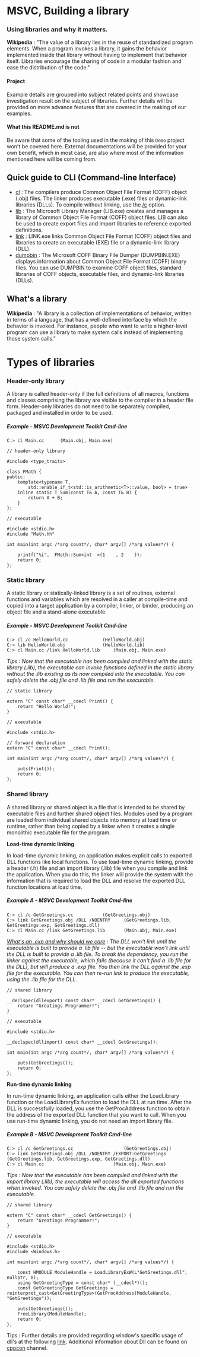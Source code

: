 # MSVC, Building a library

### Using libraries and why it matters.

**Wikipedia** : "The value of a library lies in the reuse of standardized program elements. When a program invokes a library, it gains the behavior implemented inside that library without having to implement that behavior itself. Libraries encourage the sharing of code in a modular fashion and ease the distribution of the code."

#### Project
Example details are grouped into subject related points and showcase investigation result on the subject of libraries. Further details will be provided on more advance features that are covered in the making of our examples.

#### What this README.md is not
Be aware that some of the tooling used in the making of this `Demo` project won't be covered here. External documentations will be provided for your own benefit, which in most case, are also where most of the information mentioned here will be coming from.

## Quick guide to CLI (Command-line Interface)

* [cl](https://learn.microsoft.com/en-us/cpp/build/reference/compiler-options?view=msvc-170) : The compilers produce Common Object File Format (COFF) object (.obj) files. The linker produces executable (.exe) files or dynamic-link libraries (DLLs). To compile without linking, use the [/c](https://learn.microsoft.com/en-us/cpp/build/reference/cl-invokes-the-linker?view=msvc-170) option.
* [lib](https://learn.microsoft.com/en-us/cpp/build/reference/lib-reference?view=msvc-170) : The Microsoft Library Manager (LIB.exe) creates and manages a library of Common Object File Format (COFF) object files. LIB can also be used to create export files and import libraries to reference exported definitions.
* [link](https://learn.microsoft.com/en-us/cpp/build/reference/linker-options?view=msvc-170) : LINK.exe links Common Object File Format (COFF) object files and libraries to create an executable (EXE) file or a dynamic-link library (DLL).
* [dumpbin](https://learn.microsoft.com/en-us/cpp/build/reference/dumpbin-reference?view=msvc-170) : The Microsoft COFF Binary File Dumper (DUMPBIN.EXE) displays information about Common Object File Format (COFF) binary files. You can use DUMPBIN to examine COFF object files, standard libraries of COFF objects, executable files, and dynamic-link libraries (DLLs).


## What's a library

**Wikipedia** : "A library is a collection of implementations of behavior, written in terms of a language, that has a well-defined interface by which the behavior is invoked. For instance, people who want to write a higher-level program can use a library to make system calls instead of implementing those system calls."

# Types of libraries

### Header-only library

A library is called header-only if the full definitions of all macros, functions and classes comprising the library are visible to the compiler in a header file form. Header-only libraries do not need to be separately compiled, packaged and installed in order to be used.

##### Example - MSVC Development Toolkit Cmd-line

```
C:> cl Main.cc		(Main.obj, Main.exe)
```

```
// header-only library

#include <type_traits>

class FMath {
public:
	template<typename T,
		std::enable_if_t<std::is_arithmetic<T>::value, bool> = true>
	inline static T Sum(const T& A, const T& B) {
		return A + B;
	}
};

// executable

#include <stdio.h>
#include "Math.hh"

int main(int argc /*arg count*/, char* argv[] /*arg values*/) {

	printf("%i",  FMath::Sum<int  >(1    , 2    ));
	return 0;
};
```

### Static library

A static library or statically-linked library is a set of routines, external functions and variables which are resolved in a caller at compile-time and copied into a target application by a compiler, linker, or binder, producing an object file and a stand-alone executable.

##### Example - MSVC Development Toolkit Cmd-line

```
C:> cl /c HelloWorld.cc				(HelloWorld.obj)
C:> lib HelloWorld.obj				(HelloWorld.lib)
C:> cl Main.cc /link HelloWorld.lib		(Main.obj, Main.exe)
```
*Tips : Now that the executable has been compiled and linked with the static library (.lib), the executable can invoke functions defined in the static library without the .lib existing as its now compiled into the executable. You can safely delete the .obj file and .lib file and run the executable.*

```
// static library

extern "C" const char* __cdecl Print() {
	return "Hello World!";
}

// executable

#include <stdio.h>

// forward declaration
extern "C" const char* __cdecl Print();

int main(int argc /*arg count*/, char* argv[] /*arg values*/) {

	puts(Print());
	return 0;
};
```

### Shared library

A shared library or shared object is a file that is intended to be shared by executable files and further shared object files. Modules used by a program are loaded from individual shared objects into memory at load time or runtime, rather than being copied by a linker when it creates a single monolithic executable file for the program.

**Load-time dynamic linking**

In load-time dynamic linking, an application makes explicit calls to exported DLL functions like local functions. To use load-time dynamic linking, provide a header (.h) file and an import library (.lib) file when you compile and link the application. When you do this, the linker will provide the system with the information that is required to load the DLL and resolve the exported DLL function locations at load time.

##### Example A - MSVC Development Toolkit Cmd-line

```
C:> cl /c GetGreetings.cc			(GetGreetings.obj)
C:> link GetGreetings.obj /DLL /NOENTRY		(GetGreetings.lib, GetGreetings.exp, GetGreetings.dll)
C:> cl Main.cc /link GetGreetings.lib		(Main.obj, Main.exe)
```
*[What's an .exp and why should we care](https://learn.microsoft.com/en-us/cpp/build/reference/dot-exp-files-as-linker-input?view=msvc-170) : The DLL won't link until the executable is built to provide a .lib file -- but the executable won't link until the DLL is built to provide a .lib file. To break the dependency, you run the linker against the executable, which fails (because it can't find a .lib file for the DLL), but will produce a .exp file. You then link the DLL against the .exp file for the executable. You can then re-run link to produce the executable, using the .lib file for the DLL.*

```
// shared library

__declspec(dllexport) const char* __cdecl GetGreetings() {
	return "Greatings Programmer!";
}

// executable

#include <stdio.h>

__declspec(dllimport) const char* __cdecl GetGreetings();

int main(int argc /*arg count*/, char* argv[] /*arg values*/) {

	puts(GetGreetings());
	return 0;
};
```

**Run-time dynamic linking**

In run-time dynamic linking, an application calls either the LoadLibrary function or the LoadLibraryEx function to load the DLL at run time. After the DLL is successfully loaded, you use the GetProcAddress function to obtain the address of the exported DLL function that you want to call. When you use run-time dynamic linking, you do not need an import library file.

##### Example B - MSVC Development Toolkit Cmd-line

```
C:> cl /c GetGreetings.cc					(GetGreetings.obj)
C:> link GetGreetings.obj /DLL /NOENTRY	/EXPORT:GetGreetings	(GetGreetings.lib, GetGreetings.exp, GetGreetings.dll)
C:> cl Main.cc							(Main.obj, Main.exe)
```
*Tips : Now that the executable has been compiled and linked with the import library (.lib), the executable will access the dll exported functions when invoked. You can safely delete the .obj file and .lib file and run the executable.* 

```
// shared library

extern "C" const char* __cdecl GetGreetings() {
	return "Greatings Programmer!";
}

// executable

#include <stdio.h>
#include <Windows.h>

int main(int argc /*arg count*/, char* argv[] /*arg values*/) {

	const HMODULE ModuleHandle = LoadLibraryExW(L"GetGreetings.dll", nullptr, 0);
	using GetGreetingType = const char* (__cdecl*)();
	const GetGreetingType GetGreetings = reinterpret_cast<GetGreetingType>(GetProcAddress(ModuleHandle, "GetGreetings"));

	puts(GetGreetings());
	FreeLibrary(ModuleHandle);
	return 0;
};
```
Tips : Further details are provided regarding window's specific usage of dll's at the following [link](https://learn.microsoft.com/en-us/troubleshoot/windows-client/deployment/dynamic-link-library). Additional information about Dll can be found on [cppcon](https://www.youtube.com/watch?v=JPQWQfDhICA&t=579s&ab_channel=CppCon) channel.
